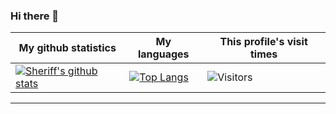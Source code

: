 ### Hi there 👋

|My github statistics|My languages|This profile's visit times|
|-|-|-|
|[![Sheriff's github stats](https://github-readme-stats.vercel.app/api?username=sheriff-gaye&show_icons=true&theme=dark&hide_title=true)](https://github.com/sheriff-gaye)|[![Top Langs](https://github-readme-stats.vercel.app/api/top-langs/?username=sheriff-gaye&show_icons=true&theme=dark&layout=compact&hide_title=true)](https://github.com/sheriff-gaye)|![Visitors](https://profile-counter.glitch.me/%7Bsheriff-gaye%7D/count.svg)
___

